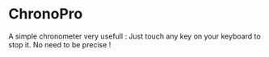ChronoPro
=========

A simple chronometer very usefull : Just touch any key on your keyboard to stop it. No need to be precise !